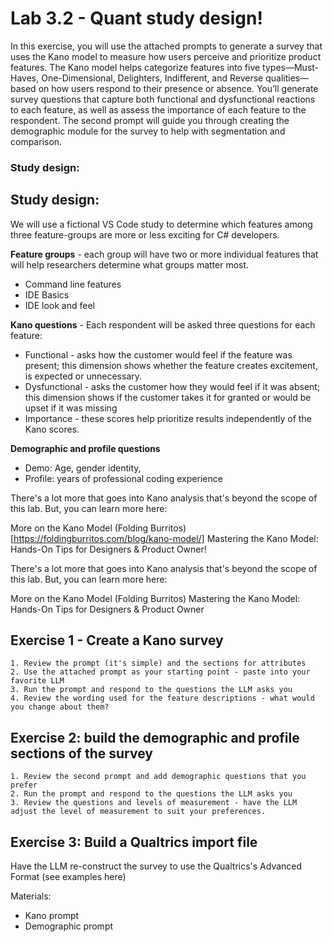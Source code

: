# Lab 3.2 - Quant study design! #

In this exercise, you will use the attached prompts to generate a survey that uses the Kano model to measure how users perceive and prioritize product features. The Kano model helps categorize features into five types—Must-Haves, One-Dimensional, Delighters, Indifferent, and Reverse qualities—based on how users respond to their presence or absence. You’ll generate survey questions that capture both functional and dysfunctional reactions to each feature, as well as assess the importance of each feature to the respondent. The second prompt will guide you through creating the demographic module for the survey to help with segmentation and comparison.  

### Study design: ###  

## Study design: ##
We will use a fictional VS Code study to determine which features among three feature-groups are more or less exciting for C# developers.  

**Feature groups** - each group will have two or more individual features that will help researchers determine what groups matter most.
- Command line features  
- IDE Basics  
- IDE look and feel  
 
**Kano questions** - Each respondent will be asked three questions for each feature:
- Functional - asks how the customer would feel if the feature was present; this dimension shows whether the feature creates excitement, is expected or unnecessary.  
- Dysfunctional - asks the customer how they would feel if it was absent; this dimension shows if the customer takes it for granted or would be upset if it was missing 
- Importance - these scores help prioritize results independently of the Kano scores.

**Demographic and profile questions**
- Demo:  Age, gender identity, 
- Profile:  years of professional coding experience
	
There's a lot more that goes into Kano analysis that's beyond the scope of this lab.  But, you can learn more here:  

More on the Kano Model (Folding Burritos)[https://foldingburritos.com/blog/kano-model/]
Mastering the Kano Model: Hands-On Tips for Designers & Product Owner!

	
There's a lot more that goes into Kano analysis that's beyond the scope of this lab.  But, you can learn more here:  

More on the Kano Model (Folding Burritos)
Mastering the Kano Model: Hands-On Tips for Designers & Product Owner  

## Exercise 1 - Create a Kano survey 
	1. Review the prompt (it's simple) and the sections for attributes
	2. Use the attached prompt as your starting point - paste into your favorite LLM
	3. Run the prompt and respond to the questions the LLM asks you 
	4. Review the wording used for the feature descriptions - what would you change about them?

## Exercise 2:  build the demographic and profile sections of the survey
	1. Review the second prompt and add demographic questions that you prefer
	2. Run the prompt and respond to the questions the LLM asks you 
	3. Review the questions and levels of measurement - have the LLM adjust the level of measurement to suit your preferences.

## Exercise 3:  Build a Qualtrics import file
Have the LLM re-construct the survey to use the Qualtrics's Advanced Format (see examples here)


Materials:
- Kano prompt
- Demographic prompt
